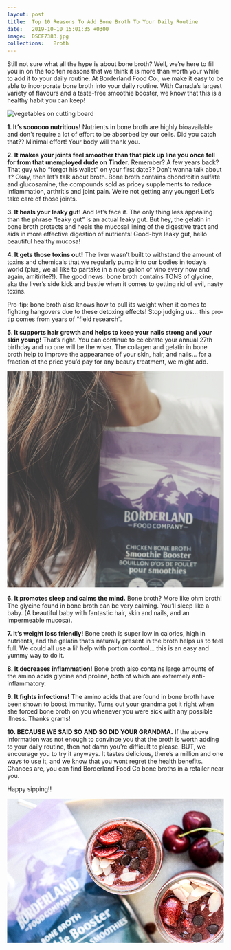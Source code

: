 ```yaml
---
layout: post
title:  Top 10 Reasons To Add Bone Broth To Your Daily Routine
date:   2019-10-10 15:01:35 +0300
image:  DSCF7383.jpg
collections:   Broth
---
```


Still not sure what all the hype is about bone broth? Well, we’re here to fill you in on the top ten reasons that we think it is more than worth your while to add it to your daily routine. At Borderland Food Co., we make it easy to be able to incorporate bone broth into your daily routine. With Canada’s largest variety of flavours and a taste-free smoothie booster, we know that this is a healthy habit you can keep!

<img src="/assets/images/IMG_0565.jpg" alt="vegetables on cutting board"/>

**1. It’s soooooo nutritious!** Nutrients in bone broth are highly bioavailable and don't require a lot of effort to be absorbed by our cells. Did you catch that?? Minimal effort! Your body will thank you.


**2. It makes your joints feel smoother than that pick up line you once fell for from that unemployed dude on Tinder.** Remember? A few years back? That guy who “forgot his wallet” on your first date?? Don’t wanna talk about it? Okay, then let’s talk about broth. Bone broth contains chondroitin sulfate and glucosamine, the compounds sold as pricey supplements to reduce inflammation, arthritis and joint pain. We’re not getting any younger! Let’s take care of those joints.


**3. It heals your leaky gut!** And let’s face it. The only thing less appealing than the phrase “leaky gut” is an actual leaky gut. But hey, the gelatin in bone broth protects and heals the mucosal lining of the digestive tract and aids in more effective digestion of nutrients! Good-bye leaky gut, hello beautiful healthy mucosa!


**4. It gets those toxins out!** The liver wasn’t built to withstand the amount of toxins and chemicals that we regularly pump into our bodies in today’s world (plus, we all like to partake in a nice gallon of vino every now and again, amitirite?!). The good news: bone broth contains TONS of glycine, aka the liver’s side kick and bestie when it comes to getting rid of evil, nasty toxins. 

Pro-tip: bone broth also knows how to pull its weight when it comes to fighting hangovers due to these detoxing effects! Stop judging us… this pro-tip comes from years of “field research”. 


**5. It supports hair growth and helps to keep your nails strong and your skin young!** That’s right. You can continue to celebrate your annual 27th birthday and no one will be the wiser. The collagen and gelatin in bone broth help to improve the appearance of your skin, hair, and nails… for a fraction of the price you’d pay for any beauty treatment, we might add. 

<img src="/assets/images/22046PM.jpg" alt="wavy hair"/>


**6. It promotes sleep and calms the mind.** Bone broth? More like ohm broth! The glycine found in bone broth can be very calming. You’ll sleep like a baby. (A beautiful baby with fantastic hair, skin and nails, and an impermeable mucosa). 


**7. It’s weight loss friendly!** Bone broth is super low in calories, high in nutrients, and the gelatin that’s naturally present in the broth helps us to feel full. We could all use a lil’ help with portion control… this is an easy and yummy way to do it. 


**8. It decreases inflammation!** Bone broth also contains large amounts of the amino acids glycine and proline, both of which are extremely anti-inflammatory. 


**9. It fights infections!** The amino acids that are found in bone broth have been shown to boost immunity. Turns out your grandma got it right when she forced bone broth on you whenever you were sick with any possible illness. Thanks grams!


**10. BECAUSE WE SAID SO AND SO DID YOUR GRANDMA.** If the above information was not enough to convince you that the broth is worth adding to your daily routine, then hot damn you’re difficult to please. BUT, we encourage you to try it anyways. It tastes delicious, there’s a million and one ways to use it, and we know that you wont regret the health benefits. Chances are, you can find Borderland Food Co bone broths in a retailer near you. 

Happy sipping!!

<img src="/assets/images/BL_0226.jpg" alt="chocolate smoothie"/>